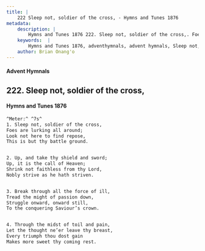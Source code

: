 ```yaml
---
title: |
    222 Sleep not, soldier of the cross, - Hymns and Tunes 1876
metadata:
    description: |
        Hymns and Tunes 1876 222. Sleep not, soldier of the cross,. Foes are lurking all around; Look not here to find repose, This is but thy battle ground. 
    keywords:  |
        Hymns and Tunes 1876, adventhymnals, advent hymnals, Sleep not, soldier of the cross,, Foes are lurking all around;, 
    author: Brian Onang'o
---
```


#### Advent Hymnals
## 222. Sleep not, soldier of the cross,
####  Hymns and Tunes 1876

```txt
^Meter:^ ^7s^
1. Sleep not, soldier of the cross,
Foes are lurking all around;
Look not here to find repose,
This is but thy battle ground.


2. Up, and take thy shield and sword;
Up, it is the call of Heaven;
Shrink not faithless from thy Lord,
Nobly strive as he hath striven.


3. Break through all the force of ill,
Tread the might of passion down,
Struggle onward, onward still,
To the conquering Saviour’s crown.


4. Through the midst of toil and pain,
Let the thought ne’er leave thy breast,
Every triumph thou dost gain
Makes more sweet thy coming rest.
```